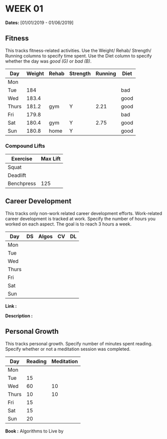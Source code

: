 # WEEK 01

**Dates:** [01/01/2019 - 01/06/2019]

## Fitness

This tracks fitness-related activities. Use the Weight/ Rehab/ Strength/ Running columns to specify time spent. Use the Diet column to specify whether the day was *good (G)* or *bad (B)*.

|  Day    | Weight | Rehab | Strength | Running |  Diet  |
| ------- | ------ | ----- | -------- | ------- | ------ |
|   Mon   |        |       |          |         |        |
|   Tue   |  184   |       |          |         | bad    |
|   Wed   |  183.4 |       |          |         | good   |
|   Thurs |  181.2 |  gym  | Y        |  2.21   | good   |
|   Fri   |  179.8 |       |          |         | bad    |
|   Sat   |  180.4 |  gym  | Y        |  2.75   | good   |
|   Sun   |  180.8 |  home | Y        |         | good   |

### Compound Lifts

| Exercise   | Max Lift  |
| ---------- | --------- |
| Squat      |           |
| Deadlift   |           |
| Benchpress |  125      |

## Career Development

This tracks only non-work related career development efforts. Work-related career development is tracked at work. Specify the number of hours you worked on each aspect. The goal is to reach 3 hours a week.

|  Day    |   DS   | Algos  |   CV   |   DL   |
| ------- | ------ | ------ | ------ | ------ | 
|   Mon   |        |        |        |        |
|   Tue   |        |        |        |        |
|   Wed   |        |        |        |        |
|   Thurs |        |        |        |        |
|   Fri   |        |        |        |        |
|   Sat   |        |        |        |        |
|   Sun   |        |        |        |        |

**Link        :**

**Description :**

## Personal Growth

This tracks personal growth. Specify number of minutes spent reading. Specify whether or not a meditation session was completed.

|  Day    | Reading | Meditation |
| ------- | ------- | ---------- |
|   Mon   |         |            |
|   Tue   |  15     |            |
|   Wed   |  60     |   10       |
|   Thurs |  10     |   10       |
|   Fri   |  15     |            |
|   Sat   |  15     |            |
|   Sun   |  20     |            |

**Book :** Algorithms to Live by
